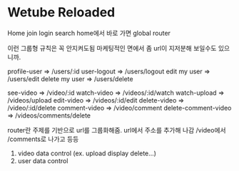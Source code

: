 # Wetube Reloaded

Home
join
login
search
home에서 바로 가면 global router

이런 그룹형 규칙은 꼭 안지켜도됨 마케팅적인 면에서 좀 
url이 지저분해 보일수도 있으니까.

profile-user => /users/:id
user-logout => /users/logout 
edit my user => /users/edit
delete my user => /users/delete

see-video => /video/:id
watch-video => /videos/:id/watch
watch-upload => /videos/upload
edit-video => /videos/:id/edit
delete-video => /video/:id/delete
comment-video => /video/comment
delete-comment-video => /videos/comments/delete

router란 주제를 기반으로 url를 그룹화해줌. 
url에서 주소를 추가해 나감
/video에서 /comments로 나가고 등등

1. video data control (ex. upload display delete...)
2. user data control